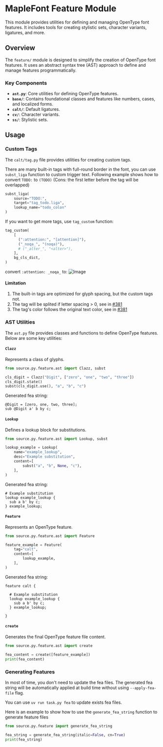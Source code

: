 # MapleFont Feature Module

This module provides utilities for defining and managing OpenType font features. It includes tools for creating stylistic sets, character variants, ligatures, and more.

## Overview

The `feature/` module is designed to simplify the creation of OpenType font features. It uses an abstract syntax tree (AST) approach to define and manage features programmatically.

### Key Components

- **`ast.py`**: Core utilities for defining OpenType features.
- **`base/`**: Contains foundational classes and features like numbers, cases, and localized forms.
- **`calt/`**: Default ligatures.
- **`cv/`**: Character variants.
- **`ss/`**: Stylistic sets.

## Usage

### Custom Tags

The `calt/tag.py` file provides utilities for creating custom tags.

There are many built-in tags with full-round border in the font, you can use `subst_liga` function to custom trigger text. Following example shows how to convert `TODO:` to `(TODO)` (Cons: the first letter before the tag will be overlapped)

```py
subst_liga(
    source="TODO:",
    target="tag_todo.liga",
    lookup_name="todo_colon"
)
```

If you want to get more tags, use `tag_custom` function:

```py
tag_custom(
    [
      (":attention:", "[attention]"),
      ("_noqa_", "(noqa)"),
      # ("_alter_", "<alter>"),
    ],
    bg_cls_dict,
)
```

convert `:attention: _noqa_` to:
![Image](https://github.com/user-attachments/assets/e67f282c-e961-4e55-9169-2f20d7ccfbc6)

#### Limitation

1. The built-in tags are optimized for glyph spacing, but the custom tags not.
2. The tag will be splited if letter spacing > 0, see in [#381](https://github.com/subframe7536/maple-font/issues/381#issuecomment-2808022878)
3. The tag's color follows the original text color, see in [#381](https://github.com/subframe7536/maple-font/issues/381#issuecomment-2809622541)

### AST Utilities

The `ast.py` file provides classes and functions to define OpenType features. Below are some key utilities:

#### `Clazz`

Represents a class of glyphs.

```py
from source.py.feature.ast import Clazz, subst

cls_digit = Clazz("Digit", ["zero", "one", "two", "three"])
cls_digit.state()
subst(cls_digit.use(), "a", "b", "c")
```

Generated fea string:

```fea
@Digit = [zero, one, two, three];
sub @Digit a' b by c;
```

#### `Lookup`

Defines a lookup block for substitutions.

```py
from source.py.feature.ast import Lookup, subst

lookup_example = Lookup(
    name="example_lookup",
    desc="Example substitution",
    content=[
        subst("a", "b", None, "c"),
    ],
)
```

Generated fea string:

```fea
# Example substitution
lookup example_lookup {
  sub a b' by c;
} example_lookup;
```

#### `Feature`

Represents an OpenType feature.

```py
from source.py.feature.ast import Feature

feature_example = Feature(
    tag="calt",
    content=[
        lookup_example,
    ],
)
```

Generated fea string:

```fea
feature calt {

  # Example substitution
  lookup example_lookup {
    sub a b' by c;
  } example_lookup;

}
```

#### `create`

Generates the final OpenType feature file content.

```py
from source.py.feature.ast import create

fea_content = create([feature_example])
print(fea_content)
```

### Generating Features

In most of time, you don't need to update the fea files. The generated fea string will be automatically applied at build time without using `--apply-fea-file` flag.

You can use `uv run task.py fea` to update exists fea files.

Here is an example to show how to use the `generate_fea_string` function to generate feature files

```py
from source.py.feature import generate_fea_string

fea_string = generate_fea_string(italic=False, cn=True)
print(fea_string)
```
